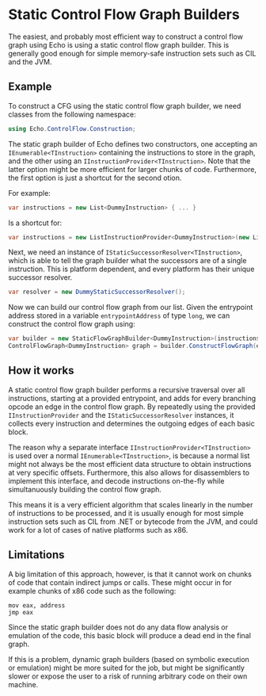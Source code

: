 Static Control Flow Graph Builders
==================================

The easiest, and probably most efficient way to construct a control flow graph using Echo is using a static control flow graph builder. This is generally good enough for simple memory-safe instruction sets such as CIL and the JVM.

Example
-------
To construct a CFG using the static control flow graph builder, we need classes from the following namespace:
```csharp
using Echo.ControlFlow.Construction;
```

The static graph builder of Echo defines two constructors, one accepting an `IEnumerable<TInstruction>` containing the instructions to store in the graph, and the other using an `IInstructionProvider<TInstruction>`. Note that the latter option might be more efficient for larger chunks of code. Furthermore, the first option is just a shortcut for the second otion.

For example:
```csharp
var instructions = new List<DummyInstruction> { ... }
```

Is a shortcut for:
```csharp
var instructions = new ListInstructionProvider<DummyInstruction>(new List<DummyInstruction> { ... });
```

Next, we need an instance of `IStaticSuccessorResolver<TInstruction>`, which is able to tell the graph builder what the successors are of a single instruction. This is platform dependent, and every platform has their unique successor resolver.

```csharp
var resolver = new DummyStaticSuccessorResolver();
```

Now we can build our control flow graph from our list. Given the entrypoint address stored in a variable `entrypointAddress` of type `long`, we can construct the control flow graph using:
```csharp
var builder = new StaticFlowGraphBuilder<DummyInstruction>(instructions, resolver);
ControlFlowGraph<DummyInstruction> graph = builder.ConstructFlowGraph(entrypointAddress);

```

How it works
------------

A static control flow graph builder performs a recursive traversal over all instructions, starting at a provided entrypoint, and adds for every branching opcode an edge in the control flow graph. By repeatedly using the provided `IInstructionProvider` and the `IStaticSuccessorResolver` instances, it collects every instruction and determines the outgoing edges of each basic block.

The reason why a separate interface `IInstructionProvider<TInstruction>` is used over a normal `IEnumerable<TInstruction>`, is because a normal list might not always be the most efficient data structure to obtain instructions at very specific offsets. Furthermore, this also allows for disassemblers to implement this interface, and decode instructions on-the-fly while simultanuously building the control flow graph.

This means it is a very efficient algorithm that scales linearly in the number of instructions to be processed, and it is usually enough for most simple instruction sets such as CIL from .NET or bytecode from the JVM, and could work for a lot of cases of native platforms such as x86.

Limitations
-----------
A big limitation of this approach, however, is that it cannot work on chunks of code that contain indirect jumps or calls. These might occur in for example chunks of x86 code such as the following:

```x86
mov eax, address
jmp eax
```

Since the static graph builder does not do any data flow analysis or emulation of the code, this basic block will produce a dead end in the final graph. 

If this is a problem, dynamic graph builders (based on symbolic execution or emulation) might be more suited for the job, but might be significantly slower or expose the user to a risk of running arbitrary code on their own machine.